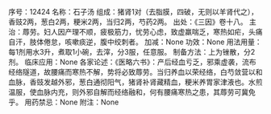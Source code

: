 序号：12424
名称：石子汤
组成：猪肾1对（去脂膜，四破，无则以羊肾代之），香豉2两，葱白2两，粳米2两，当归2两，芍药2两。
出处：《三因》卷十八。
主治：蓐劳。妇人因产理不顺，疲极筋力，忧劳心虑，致虚羸喘乏，寒热如疟，头痛自汗，肢体倦怠，咳嗽痰逆，腹中绞刺者。
加减：None
功效：None
用法用量：每1剂用水3升，煮取1小碗，去滓，分3服，任意服。
制备方法：上为锉散，分2剂。
临床应用：None
各家论述：《医略六书》：产后经血亏乏，邪乘虚袭，流布经络隧道，故腰痛而寒热不解，势将必致蓐劳。当归养血以荣经络，白芍敛营以和血脉，香豉发越外邪，葱白通彻阳气，猪肾补肾藏精血，粳米养胃家津液也。水煎温服，使血脉内充，则外邪自解而经络融和，何有腰痛寒热之患，其蓐劳可冀免乎。
用药禁忌：None
附注：None
